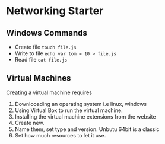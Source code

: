 # Networking Starter

## Windows Commands

- Create file `touch file.js`
- Write to file `echo var tom = 10 > file.js`
- Read file `cat file.js`

## Virtual Machines 

Creating a virtual machine requires
1. Downlooading an operating system i.e linux, windows
2. Using Virtual Box to run the virtual machine.
3. Installing the virtual machine extensions from the website
4. Create new.
5. Name them, set type and version. Unbutu 64bit is a classic
6. Set how much resources to let it use.

